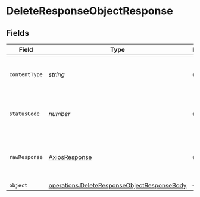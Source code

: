 # DeleteResponseObjectResponse


## Fields

| Field                                                                                                             | Type                                                                                                              | Required                                                                                                          | Description                                                                                                       |
| ----------------------------------------------------------------------------------------------------------------- | ----------------------------------------------------------------------------------------------------------------- | ----------------------------------------------------------------------------------------------------------------- | ----------------------------------------------------------------------------------------------------------------- |
| `contentType`                                                                                                     | *string*                                                                                                          | :heavy_check_mark:                                                                                                | HTTP response content type for this operation                                                                     |
| `statusCode`                                                                                                      | *number*                                                                                                          | :heavy_check_mark:                                                                                                | HTTP response status code for this operation                                                                      |
| `rawResponse`                                                                                                     | [AxiosResponse](https://axios-http.com/docs/res_schema)                                                           | :heavy_check_mark:                                                                                                | Raw HTTP response; suitable for custom response parsing                                                           |
| `object`                                                                                                          | [operations.DeleteResponseObjectResponseBody](../../../sdk/models/operations/deleteresponseobjectresponsebody.md) | :heavy_minus_sign:                                                                                                | OK                                                                                                                |